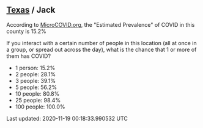 
## [Texas](/united-states/texas) / Jack

According to [MicroCOVID.org](http://microcovid.org),
the "Estimated Prevalence" of COVID in this county is 15.2%

If you interact with a certain number of people in this location
(all at once in a group, or spread out across the day), what is the chance that
1 or more of them has COVID?

- 1 person: 15.2%
- 2 people: 28.1%
- 3 people: 39.1%
- 5 people: 56.2%
- 10 people: 80.8%
- 25 people: 98.4%
- 100 people: 100.0%

Last updated: 2020-11-19 00:18:33.990532 UTC
